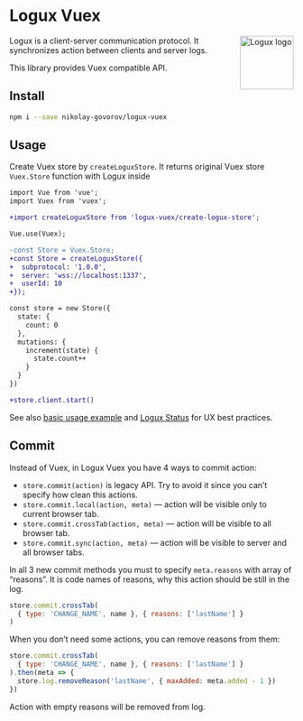 # Logux Vuex

<img align="right" width="95" height="95" title="Logux logo"
     src="https://cdn.rawgit.com/logux/logux/master/logo.svg">

Logux is a client-server communication protocol. It synchronizes action
between clients and server logs.

This library provides Vuex compatible API.

## Install

```sh
npm i --save nikolay-govorov/logux-vuex
```

## Usage

Create Vuex store by `createLoguxStore`. It returns original Vuex store `Vuex.Store` function with Logux inside

```diff
import Vue from 'vue';
import Vuex from 'vuex';

+import createLoguxStore from 'logux-vuex/create-logux-store';

Vue.use(Vuex);

-const Store = Vuex.Store;
+const Store = createLoguxStore({
+  subprotocol: '1.0.0',
+  server: 'wss://localhost:1337',
+  userId: 10
+});

const store = new Store({
  state: {
    count: 0
  },
  mutations: {
    increment(state) {
      state.count++
    }
  }
})

+store.client.start()
```
See also [basic usage example](https://github.com/nikolay-govorov/logux-vuex-example) and [Logux Status] for UX best practices.

[Logux Status]: https://github.com/logux/logux-status

## Commit

Instead of Vuex, in Logux Vuex you have 4 ways to commit action:

* `store.commit(action)` is legacy API. Try to avoid it since you can’t
  specify how clean this actions.
* `store.commit.local(action, meta)` — action will be visible only to current
  browser tab.
* `store.commit.crossTab(action, meta)` — action will be visible
  to all browser tab.
* `store.commit.sync(action, meta)` — action will be visible to server
  and all browser tabs.

In all 3 new commit methods you must to specify `meta.reasons` with array
of “reasons”. It is code names of reasons, why this action should be still
in the log.

```js
store.commit.crossTab(
  { type: 'CHANGE_NAME', name }, { reasons: ['lastName'] }
)
```

When you don’t need some actions, you can remove reasons from them:

```js
store.commit.crossTab(
  { type: 'CHANGE_NAME', name }, { reasons: ['lastName'] }
).then(meta => {
  store.log.removeReason('lastName', { maxAdded: meta.added - 1 })
})
```

Action with empty reasons will be removed from log.
